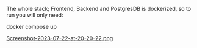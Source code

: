 The whole stack; Frontend, Backend and PostgresDB is dockerized, so to run you will only need:

 docker compose up

[Screenshot-2023-07-22-at-20-20-22.png](https://postimg.cc/ftYHkL3J)


